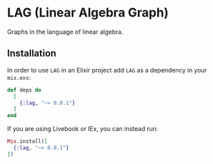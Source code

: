 # LAG (Linear Algebra Graph)

Graphs in the language of linear algebra.

## Installation

In order to use `LAG` in an Elixir project add `LAG` as a dependency in your `mix.exs`:

```elixir
def deps do
  [
    {:lag, "~> 0.0.1"}
  ]
end
```

If you are using Livebook or IEx, you can instead run:

```elixir
Mix.install([
  {:lag, "~> 0.0.1"}
])
```
